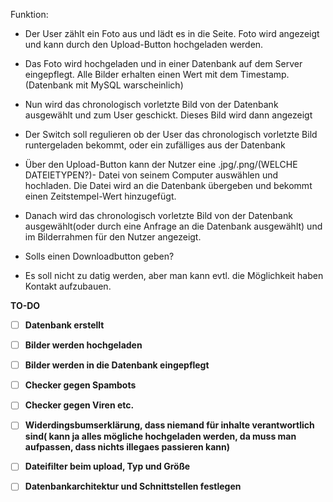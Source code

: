 Funktion: 

 - Der User zählt ein Foto aus und lädt es in die Seite. Foto wird angezeigt und kann durch den Upload-Button hochgeladen werden.

 - Das Foto wird hochgeladen und in einer Datenbank auf dem Server eingepflegt. Alle Bilder erhalten einen Wert mit dem Timestamp. (Datenbank mit MySQL warscheinlich)

 - Nun wird das chronologisch vorletzte Bild von der Datenbank ausgewählt und zum User geschickt. Dieses Bild wird dann angezeigt


 
 - Der Switch soll regulieren ob der User das chronologisch vorletzte Bild runtergeladen bekommt, oder ein zufälliges aus der Datenbank


- Über den Upload-Button kann der Nutzer eine .jpg/.png/(WELCHE DATEIETYPEN?)- Datei von seinem Computer auswählen und hochladen.
  Die Datei wird an die Datenbank übergeben und bekommt einen Zeitstempel-Wert hinzugefügt. 
  
- Danach wird das chronologisch vorletzte Bild von der Datenbank ausgewählt(oder durch eine Anfrage an die Datenbank ausgewählt)      und im Bilderrahmen für den Nutzer angezeigt.

- Solls einen Downloadbutton geben?

- Es soll nicht zu datig werden, aber man kann evtl. die Möglichkeit haben Kontakt aufzubauen.



<b> TO-DO</br>
- [ ] Datenbank erstellt
- [ ] Bilder werden hochgeladen
- [ ]  Bilder werden in die Datenbank eingepflegt

- [ ] Checker gegen Spambots
- [ ]  Checker gegen Viren etc.
- [ ]  Widerdingsbumserklärung, dass niemand für inhalte verantwortlich sind( kann ja alles mögliche hochgeladen werden, da muss man aufpassen, dass nichts illegaes passieren kann)
- [ ]  Dateifilter beim upload, Typ und Größe
- [ ]  Datenbankarchitektur und Schnittstellen festlegen
